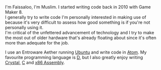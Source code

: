 I'm Faissaloo, I'm Muslim. I started writing code back in 2010 with Game Maker 8.  
I generally try to write code I'm personally interested in making use of because it's very difficult to assess how good something is if you're not personally using it.  
I'm critical of the unfettered advancement of technology and I try to make the most out of older hardware that's already floating about since it's often more than adequate for the job.
  
I use an Entroware Aether running [Ubuntu](https://ubuntu.com/) and write code in [Atom](https://atom.io/).
My favourite programming language is [D](https://dlang.org/), but I also greatly enjoy writing [Crystal](https://crystal-lang.org/), [C](https://www.youtube.com/watch?v=1S1fISh-pag) and [x86 Assembly](https://en.wikipedia.org/wiki/X86_assembly_language).
